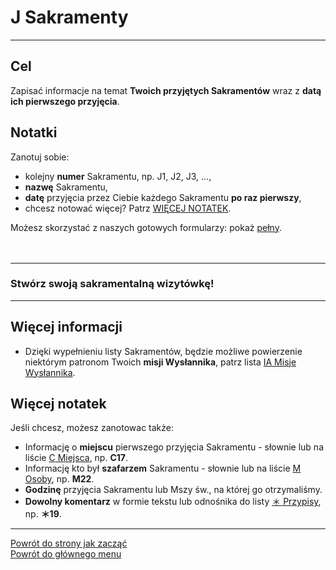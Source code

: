 # <span class="status status-list"><span class="status status-list">J</span> Sakramenty</span>
---

## Cel
Zapisać informacje na temat **Twoich przyjętych Sakramentów** wraz z **datą ich pierwszego przyjęcia**.
## Notatki
Zanotuj sobie:
- kolejny **numer** Sakramentu, np. J1, J2, J3, ...,
- **nazwę** Sakramentu,
- **datę** przyjęcia przez Ciebie każdego Sakramentu **po raz pierwszy**,
- chcesz notować więcej? Patrz [WIĘCEJ NOTATEK](#sakramenty-wiecej-notatek).

Możesz skorzystać z naszych gotowych formularzy: pokaż [pełny](../../pl/pdf/lista_v1_oo_bog_j_sakramenty_ya_patroni_moich_imion.pdf).
<br />
<br />
<br />

---
### Stwórz swoją sakramentalną wizytówkę!

---
## Więcej informacji
- Dzięki wypełnieniu listy Sakramentów, będzie możliwe powierzenie niektórym patronom Twoich **misji Wysłannika**, patrz lista [<span class="status status-list"><span class="status status-mission">IA</span> Misje Wysłannika</span>](misje_wyslannika.md).
## <span id="sakramenty-wiecej-notatek">Więcej notatek</span>
Jeśli chcesz, możesz zanotowac także:
- Informację o **miejscu** pierwszego przyjęcia Sakramentu - słownie lub na liście [<span class="status status-list"><span class="status status-list">C</span> Miejsca</span>](miejsca.md), np. **C17**.
- Informację kto był **szafarzem** Sakramentu - słownie lub na liście [<span class="status status-list"><span class="status status-list">M</span> Osoby</span>](osoby.md), np. **M22**.
- **Godzinę** przyjęcia Sakramentu lub Mszy św., na której go otrzymaliśmy.
- **Dowolny komentarz** w formie tekstu lub odnośnika do listy [<span class="status status-list"><span class="status status-list">＊</span> Przypisy</span>](przypisy.md), np. **＊19**.

---
[Powrót do strony jak zacząć](jak_zaczac.md#jak-zaczac-karta-wizytowka)  
[Powrót do głównego menu](index.md)
